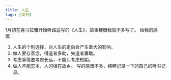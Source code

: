 ```yaml
---
title: 人生
tags: [读书]
---
```

1月初在喜马拉雅开始听路遥写的《人生》，故事梗概我就不多写了。
给我的感慨：  

1. 人生的个别选择，对人生的走向会产生重大的影响。
2. 做人要存善念，得道者多助，失道者寡助。
3. 考虑事情要考虑长远，不能只考虑短期。
4. 做人不能忘本，人的根在故乡。
写的感慨不多，纯粹记录一下的自己的听书记录。